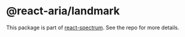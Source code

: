 # @react-aria/landmark

This package is part of [react-spectrum](https://github.com/adobe/react-spectrum). See the repo for more details.
